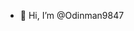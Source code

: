 - 👋 Hi, I’m @Odinman9847


<!---
Odinman9847/Odinman9847 is a ✨ special ✨ repository because its `README.md` (this file) appears on your GitHub profile.
You can click the Preview link to take a look at your changes.
--->

